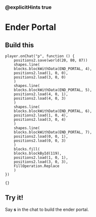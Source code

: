 ### @explicitHints true

# Ender Portal

## Build this

```blocks
player.onChat("p", function () {
    positions2.save(world(20, 80, 87))
    shapes.line(
    blocks.blockWithData(END_PORTAL, 4),
    positions2.load(1, 0, 0),
    positions2.load(3, 0, 0)
    )
    shapes.line(
    blocks.blockWithData(END_PORTAL, 5),
    positions2.load(4, 0, 1),
    positions2.load(4, 0, 3)
    )
    shapes.line(
    blocks.blockWithData(END_PORTAL, 6),
    positions2.load(1, 0, 4),
    positions2.load(3, 0, 4)
    )
    shapes.line(
    blocks.blockWithData(END_PORTAL, 7),
    positions2.load(0, 0, 1),
    positions2.load(0, 0, 3)
    )
    blocks.fill(
    blocks.blockById(119),
    positions2.load(1, 0, 1),
    positions2.load(3, 0, 3),
    FillOperation.Replace
    )
})
```

```template
{}
```

## Try it!

Say **s** in the chat to build the ender portal.